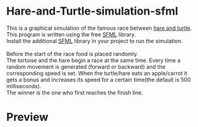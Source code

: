 # Hare-and-Turtle-simulation-sfml
This is a graphical simulation of the famous race between [hare and  turtle](https://en.wikipedia.org/wiki/The_Tortoise_and_the_Hare).
<br>This program is written using the free [SFML](https://github.com/SFML/SFML/ "SFML") library.
<br>Install the additional [SFML](https://github.com/SFML/SFML/ "SFML") library in your project to run the simulation.
<br>
<br>Before the start of the race food is placed randomly.
<br>The tortoise and the hare begin a race at the same time. Every time a random movement is generated
(forward or backward) and the corresponding speed is set. When the turtle/hare eats an apple/carrot
it gets a bonus and increases its speed for a certain time(the default is 500 milliseconds).
<br>The winner is the one who first reaches the finish line.
# Preview
